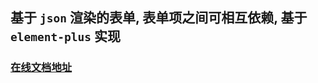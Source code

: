 ## 基于 `json` 渲染的表单, 表单项之间可相互依赖, 基于 `element-plus` 实现

### [在线文档地址](https://xiaohaih.github.io/json-form/docs-plus/index.html)
